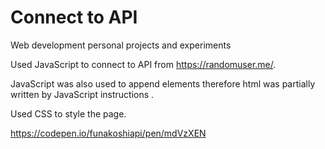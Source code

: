 # Connect to API 
Web development personal projects and experiments 

Used JavaScript to connect to API from https://randomuser.me/.

JavaScript was also used to append elements therefore html was partially written by JavaScript instructions .

Used CSS to style the page.

https://codepen.io/funakoshiapi/pen/mdVzXEN


